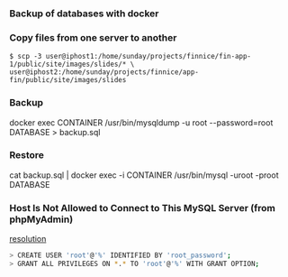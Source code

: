 ### Backup of databases with docker

### Copy files from one server to another
`$ scp -3 user@iphost1:/home/sunday/projects/finnice/fin-app-1/public/site/images/slides/* \ 
user@iphost2:/home/sunday/projects/finnice/app-fin/public/site/images/slides`

### Backup
docker exec CONTAINER /usr/bin/mysqldump -u root --password=root DATABASE > backup.sql

### Restore
cat backup.sql | docker exec -i CONTAINER /usr/bin/mysql -uroot -proot DATABASE

### Host Is Not Allowed to Connect to This MySQL Server (from phpMyAdmin)

[resolution](https://support.infrasightlabs.com/troubleshooting/host-is-not-allowed-to-connect-to-this-mysql-server/)

```bash
> CREATE USER 'root'@'%' IDENTIFIED BY 'root_password';
> GRANT ALL PRIVILEGES ON *.* TO 'root'@'%' WITH GRANT OPTION;
```